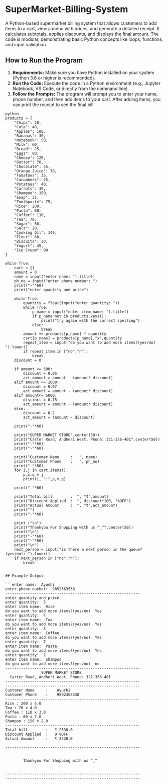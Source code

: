 # SuperMarket-Billing-System
A Python-based supermarket billing system that allows customers to add items to a cart, view a menu with prices, and generate a detailed receipt. It calculates subtotals, applies discounts, and displays the final amount. The code is modular, demonstrating basic Python concepts like loops, functions, and input validation

## How to Run the Program

1. **Requirements:** Make sure you have Python installed on your system (Python 3.6 or higher is recommended).
2. **Run the Code:** Execute the code in a Python environment (e.g., Jupyter Notebook, VS Code, or directly from the command line).
3. **Follow the Prompts:** The program will prompt you to enter your name, phone number, and then add items to your cart. After adding items, you can print the receipt to see the final bill.


```
python
products = {
    "Chips": 20,
    "Cola": 40,
    "Apples": 100,
    "Bananas": 30,
    "Notebook": 50,
    "Milk": 60,
    "Bread": 25,
    "Eggs": 80,
    "Cheese": 120,
    "Butter": 70,
    "Chocolate": 45,
    "Orange Juice": 70,
    "Tomatoes": 35,
    "Cucumbers": 25,
    "Potatoes": 40,
    "Carrots": 30,
    "Shampoo": 150,
    "Soap": 35,
    "Toothpaste": 75,
    "Rice": 200,
    "Pasta": 60,
    "Coffee": 110,
    "Tea": 70,
    "Sugar": 50,
    "Salt": 20,
    "Cooking Oil": 140,
    "Flour": 60,
    "Biscuits": 30,
    "Yogurt": 45,
    "Ice Cream": 90
}

while True:
    cart = {}
    amount = 0
    name = input("enter name: ").title()
    ph_no = input("enter phone number: ")
    print("-"*60)
    print("enter quantity and price")
    
    while True:
        quantity = float(input("enter quantity: "))
        while True:
            p_name = input("enter item name: ").title()
            if p_name not in products.keys():
                print("try again with the correct spelling")
            else:
                break
        amount += products[p_name] * quantity
        cart[p_name] = products[p_name],"x",quantity
        repeat_item = input("do you want to add more items?(yes/no) ").lower()
        if repeat_item in ["no","n"]:
            break
    discount = 0
    
    if amount <= 500:
        discount = 0.05
        act_amount = amount - (amount* discount)
    elif amount <= 1000:
        discount = 0.07
        act_amount = amount - (amount* discount)
    elif amount<= 5000:
        distinct = 0.15
        act_amount = amount - (amount* discount)
    else:
        discount = 0.2
        act_amount = (amount - discount)
        
    print("-"*60)

    print("SUPER MARKET STORE".center(50))
    print("Carter Road, Andheri West, Phone: 321-356-401".center(50))
    print("-"*60)
    print("-"*60)
    
    print("Customer Name     :   ", name)
    print("Customer Phone    :   ", ph_no)
    print("-"*60)
    for i,j in cart.items():
        p,x,q = j
        print(i, ":",p,x,q)

    print("-"*60)
            
    print("Total bill        :  ", "₹",amount)
    print("Discount Applied  :  ", discount*100, "%OFF")
    print("Actual Amount     :  ", "₹",act_amount)
    print("")
    print("-"*60)
    
    print ("\n")
    print("Thankyou For Shopping with us ^_^".center(50))
    print("\n")
    print("-"*60)
    print("-"*60)
    print("\n")
    next_person = input("is there a next person in the queue? (yes/no): ").lower()
    if next_person in ["no","n"]:
        break```


## Example Output

```enter name:  Ayushi
enter phone number:  9892363538
------------------------------------------------------------
enter quantity and price
enter quantity:  5
enter item name:  Rice
do you want to add more items?(yes/no)  Yes
enter quantity:  4
enter item name:  Tea
do you want to add more items?(yes/no)  Yes
enter quantity:  3
enter item name:  Coffee
do you want to add more items?(yes/no)  Yes
enter quantity:  7
enter item name:  Pasta
do you want to add more items?(yes/no)  Yes
enter quantity:  2
enter item name:  Shampoo
do you want to add more items?(yes/no)  no
------------------------------------------------------------
                SUPER MARKET STORE                
  Carter Road, Andheri West, Phone: 321-356-401   
------------------------------------------------------------
------------------------------------------------------------
Customer Name     :    Ayushi
Customer Phone    :    9892363538
------------------------------------------------------------
Rice : 200 x 5.0
Tea : 70 x 4.0
Coffee : 110 x 3.0
Pasta : 60 x 7.0
Shampoo : 150 x 2.0
------------------------------------------------------------
Total bill        :   ₹ 2330.0
Discount Applied  :   0 %OFF
Actual Amount     :   ₹ 2330.0

------------------------------------------------------------


        Thankyou For Shopping with us ^_^         


------------------------------------------------------------
------------------------------------------------------------
```

